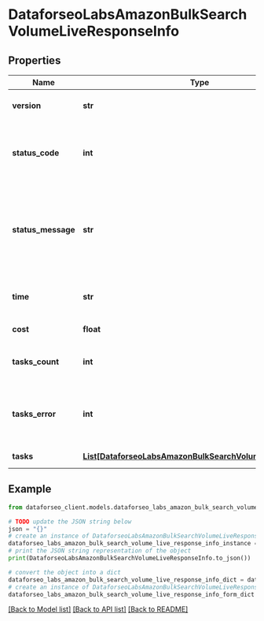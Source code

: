 # DataforseoLabsAmazonBulkSearchVolumeLiveResponseInfo


## Properties

Name | Type | Description | Notes
------------ | ------------- | ------------- | -------------
**version** | **str** | the current version of the API | [optional] 
**status_code** | **int** | general status code you can find the full list of the response codes here | [optional] 
**status_message** | **str** | general informational message you can find the full list of general informational messages here | [optional] 
**time** | **str** | total execution time, seconds | [optional] 
**cost** | **float** | total tasks cost, USD | [optional] 
**tasks_count** | **int** | the number of tasks in the tasks array | [optional] 
**tasks_error** | **int** | the number of tasks in the tasks array returned with an error | [optional] 
**tasks** | [**List[DataforseoLabsAmazonBulkSearchVolumeLiveTaskInfo]**](DataforseoLabsAmazonBulkSearchVolumeLiveTaskInfo.md) | array of tasks | [optional] 

## Example

```python
from dataforseo_client.models.dataforseo_labs_amazon_bulk_search_volume_live_response_info import DataforseoLabsAmazonBulkSearchVolumeLiveResponseInfo

# TODO update the JSON string below
json = "{}"
# create an instance of DataforseoLabsAmazonBulkSearchVolumeLiveResponseInfo from a JSON string
dataforseo_labs_amazon_bulk_search_volume_live_response_info_instance = DataforseoLabsAmazonBulkSearchVolumeLiveResponseInfo.from_json(json)
# print the JSON string representation of the object
print(DataforseoLabsAmazonBulkSearchVolumeLiveResponseInfo.to_json())

# convert the object into a dict
dataforseo_labs_amazon_bulk_search_volume_live_response_info_dict = dataforseo_labs_amazon_bulk_search_volume_live_response_info_instance.to_dict()
# create an instance of DataforseoLabsAmazonBulkSearchVolumeLiveResponseInfo from a dict
dataforseo_labs_amazon_bulk_search_volume_live_response_info_form_dict = dataforseo_labs_amazon_bulk_search_volume_live_response_info.from_dict(dataforseo_labs_amazon_bulk_search_volume_live_response_info_dict)
```
[[Back to Model list]](../README.md#documentation-for-models) [[Back to API list]](../README.md#documentation-for-api-endpoints) [[Back to README]](../README.md)



